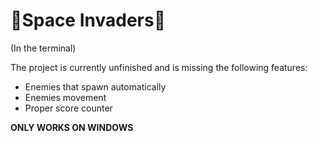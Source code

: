 # 👾Space Invaders👾
(In the terminal)

The project is currently unfinished and is missing the following features:
- Enemies that spawn automatically
- Enemies movement
- Proper score counter

**ONLY WORKS ON WINDOWS**
